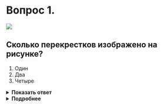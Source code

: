 # Вопрос 1.

![](https://s.drom.ru/i24227/pdd/tickets/2016/1542608731.jpg)

## Сколько перекрестков изображено на рисунке?

1. Один
2. Два
3. Четыре

<details>
<summary><b>Показать ответ</b></summary>
Правильный ответ: 1
</details>
<details>
<summary><b>Подробнее</b></summary>
В изображённой ситуации один четырехсторонний перекрёсток, образованный пересечением двух дорог.
(Пункт 1.2 ПДД термин «Перекрёсток»)
</details>